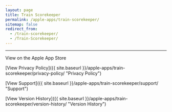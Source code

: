 ```yaml
---
layout: page
title: Train Scorekeeper
permalink: /apple-apps/train-scorekeeper/
sitemap: false
redirect_from:
  - /train-scorekeeper/
  - /Train-Scorekeeper/
---
```


-----------------

View on the Apple App Store

[View Privacy Policy]({{ site.baseurl }}/apple-apps/train-scorekeeper/privacy-policy/ "Privacy Policy")

[View Support]({{ site.baseurl }}/apple-apps/train-scorekeeper/support/ "Support")

[View Version History]({{ site.baseurl }}/apple-apps/train-scorekeeper/version-history/ "Version History")
